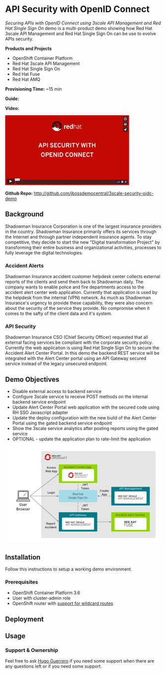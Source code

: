 # API Security with OpenID Connect

_Securing APIs with OpenID Connect using 3scale API Management and Red Hat Single Sign On_ demo is a multi-product demo showing how Red Hat 3scale API Management and Red Hat Single Sign On can be use to evolve APIs security.

**Products and Projects**

* OpenShift Container Platform
* Red Hat 3scale API Management
* Red Hat Single Sign On
* Red Hat Fuse
* Red Hat AMQ

**Provisioning Time:** ~15 min

**Guide:** 

**Video:** 

[![API Security with OpenID Connect](docs/images/video-thumbnail.png)](https://vimeo.com/259970326 "API Security with OpenID Connect - Click to Watch!")

**Github Repo:** http://github.com/jbossdemocentral/3scale-security-oidc-demo

## Background

Shadowman Insurance Corporation is one of the largest insurance providers in the country. Shadowman Insurance primarily offers its services through the Internet and through partner independent insurance agents. To stay competitive, they decide to start the new "Digital transformation Project" by transforming their entire business and organizational activities, processes to fully leverage the digital technologies. 

### Accident Alerts

Shadowman Insurance accident customer helpdesk center collects external reports of the clients and send them back to Shadowman daily. The company wants to enable police and fire departments access to the accident alert center web application. Currently that application is used by the helpdesk from the internal (VPN) network. As much as Shadowman Insurance's urgency to provide these capability, they were also concern about the security of the service they provide. No compromise when it comes to the safty of the client data and it's system.

### API Security

Shadowman Insurance CSO (Chief Security Officer) requested that all external facing services be compliant with the corporate security policy. Currently the web application is using Red Hat Single Sign On to secure the Accident Alert Center Portal. In this demo the backend REST service will be integrated with the Alert Center portal using an API Gateway secured service instead of the legacy unsecured endpoint.

## Demo Objectives

* Disable external access to backend service
* Configure 3scale service to receive POST methods on the internal backend service endpoint
* Update Alert Center Portal web application with the secured code using RH SSO Javascript adapter
* Update the deploy configuration with the new build of the Alert Center Portal using the gated backend service endpoint
* Show the 3scale service analytics after posting reports using the gated service
* OPTIONAL - update the application plan to rate-limit the application

![Demo](docs/images/3scale-security-oidc-demo.png)

## Installation

Follow this instructions to setup a working demo environment.

### Prerequisites

* OpenShift Container Platform 3.6
* User with cluster-admin role
* OpenShift router with [support for wildcard routes](https://docs.openshift.com/container-platform/3.6/install_config/router/default_haproxy_router.html#using-wildcard-routes) 

<TODO>

## Deployment

<TODO>

## Usage

<TODO>

### Support & Ownership

Feel free to ask [Hugo Guerrero](hguerrer@redhat.com) if you need some support when there are any questions left or if you need some support.
